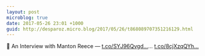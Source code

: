 ```yaml
---
layout: post
microblog: true
date: 2017-05-26 23:01 +1000
guid: http://desparoz.micro.blog/2017/05/26/t868089707351216129.html
---
```

🔗 An Interview with Manton Reece — [t.co/SYJ96Qvgd...](https://t.co/SYJ96QvgdH)… [t.co/8cjXzqQYh...](https://t.co/8cjXzqQYhV)
